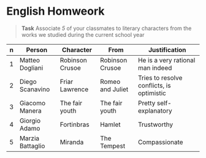 # English Homweork

> **Task**
> Associate _5_ of your classmates to literary characters from the works we studied during the current school year

|n|Person|Character|From|Justification|
|---|---|---|---|---|
|1|Matteo Dogliani|Robinson Crusoe|Robinson Crusoe|He is a very rational man indeed|
|2|Diego Scanavino|Friar Lawrence|Romeo and Juliet|Tries to resolve conflicts, is optimistic|
|3|Giacomo Manera|The fair youth|The fair youth|Pretty self-explanatory|
|4|Giorgio Adamo|Fortinbras|Hamlet|Trustworthy|
|5|Marzia Battaglio|Miranda|The Tempest|Compassionate
<!--stackedit_data:
eyJoaXN0b3J5IjpbLTE5NzA4NTI0OTksMjEwNTUxNjg3M119
-->